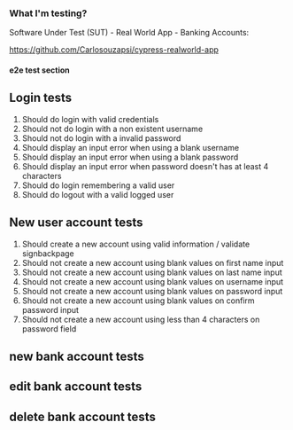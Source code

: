 ### What I'm testing?

Software Under Test (SUT) - Real World App - Banking Accounts:

https://github.com/Carlosouzapsi/cypress-realworld-app

#### e2e test section

## Login tests

1. Should do login with valid credentials
2. Should not do login with a non existent username
3. Should not do login with a invalid password
4. Should display an input error when using a blank username
5. Should display an input error when using a blank password
6. Should display an input error when password doesn't has at least 4 characters
7. Should do login remembering a valid user
8. Should do logout with a valid logged user

## New user account tests

1. Should create a new account using valid information / validate signbackpage
2. Should not create a new account using blank values on first name input
3. Should not create a new account using blank values on last name input
4. Should not create a new account using blank values on username input
5. Should not create a new account using blank values on password input
6. Should not create a new account using blank values on confirm password input
7. Should not create a new account using less than 4 characters on password field

## new bank account tests

## edit bank account tests

## delete bank account tests
